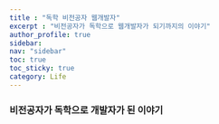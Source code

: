 ```yaml
---
title : "독학 비전공자 웹개발자"
excerpt : "비전공자가 독학으로 웹개발자가 되기까지의 이야기"
author_profile: true
sidebar:
nav: "sidebar"
toc: true
toc_sticky: true
category: Life
---
```


### **비전공자가 독학으로 개발자가 된 이야기**
